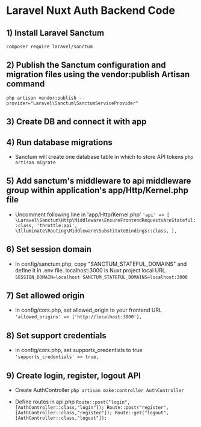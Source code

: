 # Laravel Nuxt Auth Backend Code

## 1) Install Laravel Sanctum

``
composer require laravel/sanctum
``

## 2) Publish the Sanctum configuration and migration files using the vendor:publish Artisan command
``
php artisan vendor:publish --provider="Laravel\Sanctum\SanctumServiceProvider"
``

## 3) Create DB and connect it with app

## 4) Run database migrations
- Sanctum will create one database table in which to store API tokens
``
php artisan migrate
``

## 5) Add sanctum's middleware to api middleware group within application's app/Http/Kernel.php file
- Uncomment following line in 'app/Http/Kernel.php'
``
'api' => [
    \Laravel\Sanctum\Http\Middleware\EnsureFrontendRequestsAreStateful::class,
    'throttle:api',
    \Illuminate\Routing\Middleware\SubstituteBindings::class,
],
``

## 6) Set session domain
- In config/sanctum.php, copy "SANCTUM_STATEFUL_DOMAINS" and define it in .env file. localhost:3000 is Nuxt project local URL.
``
SESSION_DOMAIN=localhost
SANCTUM_STATEFUL_DOMAINS=localhost:3000
``

## 7) Set allowed origin
- In config/cors.php, set allowed_origin to your frontend URL
``
'allowed_origins' => ['http://localhost:3000'],
``

## 8) Set support credentials
- In config/cors.php, set supports_credentials to true
``
'supports_credentials' => true,
``

## 9) Create login, register, logout API
- Create AuthController
``
php artisan make:controller AuthController
``

- Define routes in api.php
``
Route::post("login",[AuthController::class,"login"]);
Route::post("register",[AuthController::class,"register"]);
Route::get("logout",[AuthController::class,"logout"]);
``
